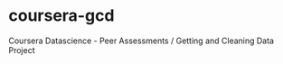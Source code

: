 coursera-gcd
============

Coursera Datascience - Peer Assessments / Getting and Cleaning Data Project
